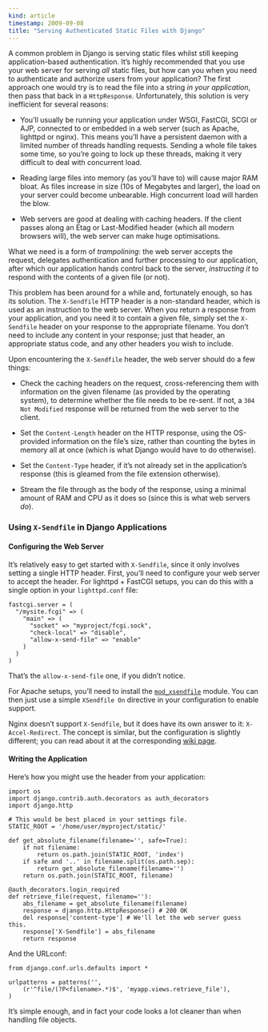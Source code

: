 ```yaml
--- 
kind: article
timestamp: 2009-09-08
title: "Serving Authenticated Static Files with Django"
---
```


A common problem in Django is serving static files whilst still keeping
application-based authentication. It’s highly recommended that you use your web
server for serving *all* static files, but how can you when you need to
authenticate and authorize users from your application? The first approach one
would try is to read the file into a string *in your application*, then pass
that back in a `HttpResponse`. Unfortunately, this solution is very inefficient
for several reasons:

*   You’ll usually be running your application under WSGI, FastCGI, SCGI or AJP,
    connected to or embedded in a web server (such as Apache, lighttpd or
    nginx). This means you’ll have a persistent daemon with a limited number of
    threads handling requests. Sending a whole file takes some time, so you’re
    going to lock up these threads, making it very difficult to deal with
    concurrent load.

*   Reading large files into memory (as you’ll have to) will cause major RAM
    bloat. As files increase in size (10s of Megabytes and larger), the load on
    your server could become unbearable. High concurrent load will harden the
    blow.

*   Web servers are good at dealing with caching headers. If the client passes
    along an Etag or Last-Modified header (which all modern browsers will), the
    web server can make huge optimisations.

What we need is a form of *trampolining*: the web server accepts the request,
delegates authentication and further processing to our application, after which
our application hands control back to the server, *instructing it* to respond
with the contents of a given file (or not).

This problem has been around for a while and, fortunately enough, so has its
solution. The `X-Sendfile` HTTP header is a non-standard header, which is used
as an instruction to the web server. When you return a response from your
application, and you need it to contain a given file, simply set the
`X-Sendfile` header on your response to the appropriate filename. You don’t need
to include any content in your response; just that header, an appropriate status
code, and any other headers you wish to include.

Upon encountering the `X-Sendfile` header, the web server should do a few things:

*   Check the caching headers on the request, cross-referencing them with
    information on the given filename (as provided by the operating system), to
    determine whether the file needs to be re-sent. If not, a `304 Not Modified`
    response will be returned from the web server to the client.

*   Set the `Content-Length` header on the HTTP response, using the OS-provided
    information on the file’s size, rather than counting the bytes in memory all
    at once (which is what Django would have to do otherwise).

*   Set the `Content-Type` header, if it’s not already set in the application’s
    response (this is gleamed from the file extension otherwise).

*   Stream the file through as the body of the response, using a minimal amount
    of RAM and CPU as it does so (since this is what web servers *do*).

### Using `X-Sendfile` in Django Applications

#### Configuring the Web Server

It’s relatively easy to get started with `X-Sendfile`, since it only involves
setting a single HTTP header. First, you’ll need to configure your web server to
accept the header. For lighttpd + FastCGI setups, you can do this with a single
option in your `lighttpd.conf` file:

    fastcgi.server = (
      "/mysite.fcgi" => (
        "main" => (
          "socket" => "myproject/fcgi.sock",
          "check-local" => "disable",
          "allow-x-send-file" => "enable"
        )
      )
    )

That’s the `allow-x-send-file` one, if you didn’t notice.

For Apache setups, you’ll need to install the
[`mod_xsendfile`](http://tn123.ath.cx/mod_xsendfile/) module. You can then just
use a simple `XSendfile On` directive in your configuration to enable support.

Nginx doesn’t support `X-Sendfile`, but it does have its own answer to it:
`X-Accel-Redirect`. The concept is similar, but the configuration is slightly
different; you can read about it at the corresponding
[wiki page](http://wiki.nginx.org/NginxXSendfile).

#### Writing the Application

Here’s how you might use the header from your application:

    import os
    import django.contrib.auth.decorators as auth_decorators
    import django.http
    
    # This would be best placed in your settings file.
    STATIC_ROOT = '/home/user/myproject/static/'
    
    def get_absolute_filename(filename='', safe=True):
        if not filename:
            return os.path.join(STATIC_ROOT, 'index')
        if safe and '..' in filename.split(os.path.sep):
            return get_absolute_filename(filename='')
        return os.path.join(STATIC_ROOT, filename)
    
    @auth_decorators.login_required
    def retrieve_file(request, filename=''):
        abs_filename = get_absolute_filename(filename)
        response = django.http.HttpResponse() # 200 OK
        del response['content-type'] # We'll let the web server guess this.
        response['X-Sendfile'] = abs_filename
        return response

And the URLconf:

    from django.conf.urls.defaults import *
    
    urlpatterns = patterns('',
        (r'^file/(?P<filename>.*)$', 'myapp.views.retrieve_file'),
    )

It’s simple enough, and in fact your code looks a lot cleaner than when handling
file objects.

